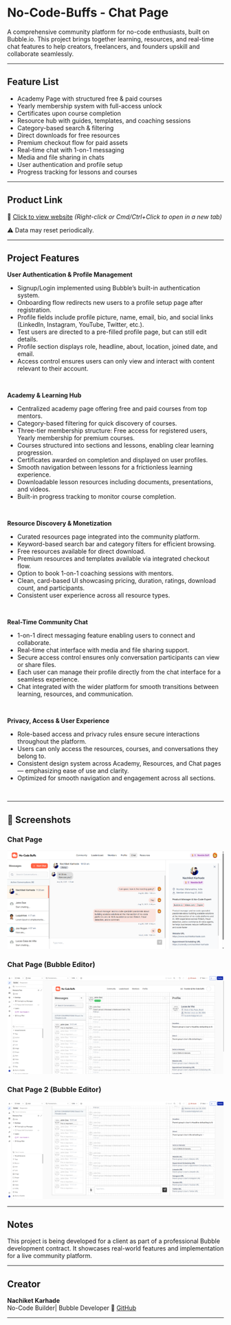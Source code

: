# No-Code-Buffs - Chat Page
A comprehensive community platform for no-code enthusiasts, built on Bubble.io.
This project brings together learning, resources, and real-time chat features to help creators, freelancers, and founders upskill and collaborate seamlessly.

---

## Feature List

- Academy Page with structured free & paid courses
- Yearly membership system with full-access unlock
- Certificates upon course completion
- Resource hub with guides, templates, and coaching sessions
- Category-based search & filtering
- Direct downloads for free resources
- Premium checkout flow for paid assets
- Real-time chat with 1-on-1 messaging
- Media and file sharing in chats
- User authentication and profile setup
- Progress tracking for lessons and courses

---

## Product Link

🔗 [Click to view website](https://nocodebuffs.com/)
_(Right-click or Cmd/Ctrl+Click to open in a new tab)_

⚠️ Data may reset periodically.

---

## Project Features

**User Authentication & Profile Management**
- Signup/Login implemented using Bubble’s built-in authentication system.
- Onboarding flow redirects new users to a profile setup page after registration.
- Profile fields include profile picture, name, email, bio, and social links (LinkedIn, Instagram, YouTube, Twitter, etc.).
- Test users are directed to a pre-filled profile page, but can still edit details.
- Profile section displays role, headline, about, location, joined date, and email.
- Access control ensures users can only view and interact with content relevant to their account.
<br>

**Academy & Learning Hub**
- Centralized academy page offering free and paid courses from top mentors.
- Category-based filtering for quick discovery of courses.
- Three-tier membership structure: Free access for registered users, Yearly membership for premium courses.
- Courses structured into sections and lessons, enabling clear learning progression.
- Certificates awarded on completion and displayed on user profiles.
- Smooth navigation between lessons for a frictionless learning experience.
- Downloadable lesson resources including documents, presentations, and videos.
- Built-in progress tracking to monitor course completion.
<br>

**Resource Discovery & Monetization**
- Curated resources page integrated into the community platform.
- Keyword-based search bar and category filters for efficient browsing.
- Free resources available for direct download.
- Premium resources and templates available via integrated checkout flow.
- Option to book 1-on-1 coaching sessions with mentors.
- Clean, card-based UI showcasing pricing, duration, ratings, download count, and participants.
- Consistent user experience across all resource types.
<br>

**Real-Time Community Chat**
- 1-on-1 direct messaging feature enabling users to connect and collaborate.
- Real-time chat interface with media and file sharing support.
- Secure access control ensures only conversation participants can view or share files.
- Each user can manage their profile directly from the chat interface for a seamless experience.
- Chat integrated with the wider platform for smooth transitions between learning, resources, and communication.
<br>

**Privacy, Access & User Experience**
- Role-based access and privacy rules ensure secure interactions throughout the platform.
- Users can only access the resources, courses, and conversations they belong to.
- Consistent design system across Academy, Resources, and Chat pages — emphasizing ease of use and clarity.
- Optimized for smooth navigation and engagement across all sections.
<br>

---

## 📸 Screenshots 

### Chat Page 
![Chat Page](screenshots/Chat%20Page.png)

### Chat Page (Bubble Editor)
![Chat Page (Bubble Editor)](screenshots/Chat%20Page%20%28Bubble%20Editor%29.png)

### Chat Page 2 (Bubble Editor)
![Chat Page 2 (Bubble Editor)](screenshots/Chat%20Page%202%20%28Bubble%20Editor%29.png)

---

## Notes
This project is being developed for a client as part of a professional Bubble development contract. It showcases real-world features and implementation for a live community platform.

---

## Creator

**Nachiket Karhade**  
No-Code Builder| Bubble Developer
🔗 [GitHub](https://github.com/NachiketK43) 
<br>


---
